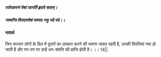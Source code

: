 ##### परोपकरणं येषां जागर्ति हृदये सताम्।
##### नश्यन्ति विपदस्तेषां सम्पदः स्युः पदे पदे।। 

#### भावार्थ

जिन सज्जन लोगों के दिल में दूसरों का उपकार करने की भावना जाग्रत रहती है, उनकी विपत्तियां नष्ट हो जाती हैं और पग-पग पर उन्हें धन-संपत्ति की प्राप्ति होती है। ।। 14||